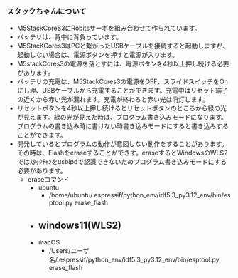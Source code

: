 ### スタックちゃんについて ###
- M5StackCoreS3にRobitsサーボを組み合わせて作られています。
- バッテリは、背中に背負っています。
- M5StacKCores3はPCと繋がったUSBケーブルを接続すると起動しますが、起動しない場合は、電源ボタンを押すと電源が入ります。
- M5stackCores3の電源を落とすには、電源ボタンを4秒以上押し続ける必要があります。
- バッテリの充電は、M5StackCores3の電源をOFF、スライドスイッチをOnにし理、USBケーブルから充電することができます。充電中はリセット端子の近くから赤い光が漏れます。充電が終わると赤い光は消灯します。
- リセットボタンを4秒以上押し続けるとリセットボタンのところから緑の光が見えます。緑の光が見えた時は、プログラム書き込みモードになります。プログラムの書き込み時に書けない時書き込みモードにすると書き込みすることができます。
- 開発しているとプログラムの動作が意図しない動作をすることがあります。その時は、Flashをeraseすることができす。eraseするとWindowsのWLS2ではｽﾀｯｸﾁｬﾝをusbipdで認識できないためプログラム書き込みモードにする必要があります。
    - eraseコマンド
        - ubuntu
            - /home/ubuntu/.espressif/python_env/idf5.3_py3.12_env/bin/esptool.py erase_flash
        - windows11(WLS2)
            -
        - macOS
            - /Users/ユーザ名/.espressif/python_env/idf5.3_py3.12_env/bin/esptool.py erase_flash 